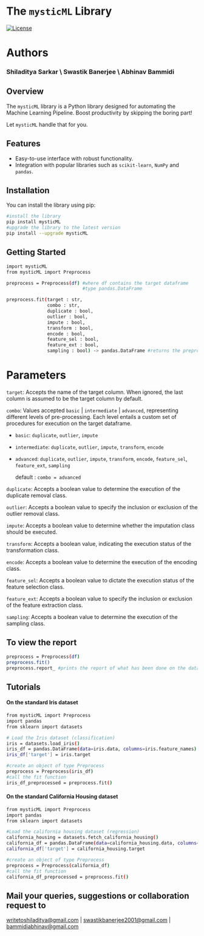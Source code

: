 # The `mysticML` Library

[![License](https://img.shields.io/badge/license-All%20Rights%20Reserved-red.svg)](LICENSE)

# Authors
### Shiladitya Sarkar \ Swastik Banerjee \ Abhinav Bammidi

## Overview

The `mysticML` library is a Python library designed for automating the Machine Learning Pipeline.
Boost productivity by skipping the boring part!

Let `mysticML` handle that for you. 

## Features

- Easy-to-use interface with robust functionality.
- Integration with popular libraries such as `scikit-learn`, `NumPy` and `pandas`.

## Installation

You can install the library using pip:

```bash
#install the library
pip install mysticML
#upgrade the library to the latest version
pip install --upgrade mysticML

```

## Getting Started
```bash
import mysticML
from mysticML import Preprocess

preprocess = Preprocess(df) #where df contains the target dataframe
                            #type pandas.DataFrame

preprocess.fit(target : str,
               combo : str, 
               duplicate : bool, 
               outlier : bool, 
               impute : bool, 
               transform : bool, 
               encode : bool, 
               feature_sel : bool, 
               feature_ext : bool, 
               sampling : bool) -> pandas.DataFrame #returns the preprocessed dataframe.

```

# Parameters
`target`: Accepts the name of the target column. When ignored, the last column is assumed to be the target column by default. 

`combo`: Values accepted `basic` | `intermediate` | `advanced`, representing different levels of pre-processing. Each level entails a custom set of procedures for execution on the target dataframe.

  - `basic`: `duplicate`, `outlier`, `impute`
  - `intermediate`: `duplicate`, `outlier`, `impute`, `transform`, `encode`
  - `advanced`: `duplicate`, `outlier`, `impute`, `transform`, `encode`, `feature_sel`, `feature_ext`, `sampling`
    
    default : `combo = advanced`

`duplicate`: Accepts a boolean value to determine the execution of the duplicate removal class.

`outlier`: Accepts a boolean value to specify the inclusion or exclusion of the outlier removal class.

`impute`: Accepts a boolean value to determine whether the imputation class should be executed.

`transform`: Accepts a boolean value, indicating the execution status of the transformation class.

`encode`: Accepts a boolean value to determine the execution of the encoding class.

`feature_sel`: Accepts a boolean value to dictate the execution status of the feature selection class.

`feature_ext`: Accepts a boolean value to specify the inclusion or exclusion of the feature extraction class.

`sampling`: Accepts a boolean value to determine the execution of the sampling class.


## To view the report
```bash
preprocess = Preprocess(df)
preprocess.fit()
preprocess.report_ #prints the report of what has been done on the dataset provided.
```

## Tutorials

#### On the standard Iris dataset
```bash
from mysticML import Preprocess
import pandas
from sklearn import datasets

# Load the Iris dataset (classification)
iris = datasets.load_iris()
iris_df = pandas.DataFrame(data=iris.data, columns=iris.feature_names)
iris_df['target'] = iris.target

#create an object of type Preprocess
preprocess = Preprocess(iris_df)
#call the fit function
iris_df_preprocessed = preprocess.fit()
```

#### On the standard California Housing dataset
```bash
from mysticML import Preprocess
import pandas
from sklearn import datasets

#Load the california housing dataset (regression)
california_housing = datasets.fetch_california_housing()
california_df = pandas.DataFrame(data=california_housing.data, columns=california_housing.feature_names)
california_df['target'] = california_housing.target

#create an object of type Preprocess
preprocess = Preprocess(california_df)
#call the fit function
california_df_preprocessed = preprocess.fit()
```

## Mail your queries, suggestions or collaboration request to
writetoshiladitya@gmail.com | 
swastikbanerjee2001@gmail.com | 
bammidiabhinav@gmail.com

